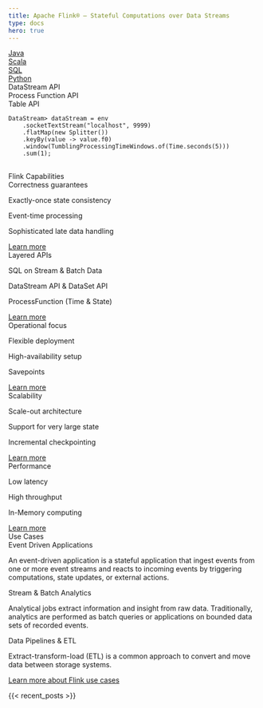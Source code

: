 ```yaml
---
title: Apache Flink® — Stateful Computations over Data Streams
type: docs
hero: true
---
```

<!--
Licensed to the Apache Software Foundation (ASF) under one
or more contributor license agreements.  See the NOTICE file
distributed with this work for additional information
regarding copyright ownership.  The ASF licenses this file
to you under the Apache License, Version 2.0 (the
"License"); you may not use this file except in compliance
with the License.  You may obtain a copy of the License at

  http://www.apache.org/licenses/LICENSE-2.0

Unless required by applicable law or agreed to in writing,
software distributed under the License is distributed on an
"AS IS" BASIS, WITHOUT WARRANTIES OR CONDITIONS OF ANY
KIND, either express or implied.  See the License for the
specific language governing permissions and limitations
under the License.
-->

<div class="panels code">
    <div class="wrapper">
        <div class="buttons">
            <div class="button">
                <a href="#">
                    <span>Java</span>
                </a>
            </div>
            <div class="button unselected">
                <a href="#">
                    <span>Scala</span>
                </a>
            </div>
            <div class="button unselected">
                <a href="#">
                    <span>SQL</span>
                </a>
            </div>
            <div class="button unselected">
                <a href="#">
                    <span>Python</span>
                </a>
            </div>
        </div>
    </div>
    <div class="wrapper">
        <div class="tabs">
            <div class="tab">
                <div class="tab-item selected">DataStream API</div>
                <div class="tab-item">Process Function API</div>
                <div class="tab-item">Table API</div>
            </div>
            <div class="tabcontent">
                <pre tabindex="0">
<code>DataStream<Tuple2<String, Integer>> dataStream = env
    .socketTextStream("localhost", 9999)
    .flatMap(new Splitter())
    .keyBy(value -> value.f0)
    .window(TumblingProcessingTimeWindows.of(Time.seconds(5)))
    .sum(1);</code>
                </pre>
            </div>
        </div>
    </div>
</div>

<div class="panels">
    <div class="title">Flink Capabilities</div>
    <div class="wrapper">
        <div class="panel">
            <div class="icon flink-compatibility-icon"></div>
            <div class="heading">Correctness guarantees</div>
            <div class="body">
                <p>Exactly-once state consistency</p>
                <p>Event-time processing</p>
                <p>Sophisticated late data handling</p>
            </div>
            <div class="button">
                <a href="/what-is-flink/flink-applications#building-blocks-for-streaming-applications">
                    <span>Learn more <i class="fa fa-chevron-right"></i></span>
                </a>
            </div>
        </div>
        <div class="panel">
            <div class="icon flink-layered-apis-icon"></div>
            <div class="heading">Layered APIs</div>
            <div class="body">
                <p>SQL on Stream & Batch Data</p>
                <p>DataStream API & DataSet API</p>
                <p>ProcessFunction (Time & State)</p>
            </div>
            <div class="button">
                <a href="/what-is-flink/flink-applications/#layered-apis">
                    <span>Learn more <i class="fa fa-chevron-right"></i></span>
                </a>
            </div>
        </div>
        <div class="panel">
            <div class="icon flink-operational-icon"></div>
            <div class="heading">Operational focus</div>
            <div class="body">
                <p>Flexible deployment</p>
                <p>High-availability setup</p>
                <p>Savepoints</p>
            </div>
            <div class="button">
                <a href="/what-is-flink/flink-operations/">
                    <span>Learn more <i class="fa fa-chevron-right"></i></span>
                </a>
            </div>
        </div>
        <div class="panel">
            <div class="icon flink-scalability-icon"></div>
            <div class="heading">Scalability</div>
            <div class="body">
                <p>Scale-out architecture</p>
                <p>Support for very large state</p>
                <p>Incremental checkpointing</p>
            </div>
            <div class="button">
                <a href="/what-is-flink/flink-architecture/#run-applications-at-any-scale">
                    <span>Learn more <i class="fa fa-chevron-right"></i></span>
                </a>
            </div>
        </div>
        <div class="panel">
            <div class="icon flink-performance-icon"></div>
            <div class="heading">Performance</div>
            <div class="body">
                <p>Low latency</p>
                <p>High throughput</p>
                <p>In-Memory computing</p>
            </div>
            <div class="button">
                <a href="/what-is-flink/flink-architecture/#leverage-in-memory-performance">
                    <span>Learn more <i class="fa fa-chevron-right"></i></span>
                </a>
            </div>
        </div>
    </div>
</div>

<div class="panels odd">
    <div class="title">Use Cases</div>
    <div class="wrapper">
        <div class="panel">
            <div class="icon flink-event-driven-icon"></div>
            <div class="heading">Event Driven Applications</div>
            <div class="body">
                <p>An event-driven application is a stateful application that ingest events from one or more event streams and reacts to incoming events by triggering computations, state updates, or external actions.</p>
            </div>
        </div>
        <div class="panel">
            <div class="icon flink-stream-batch-icon"></div>
            <div class="heading">Stream & Batch Analytics</div>
            <div class="body">
                <p>Analytical jobs extract information and insight from raw data. Traditionally, analytics are performed as batch queries or applications on bounded data sets of recorded events.</p>
            </div>
        </div>
        <div class="panel">
            <div class="icon flink-pipeline-etl-icon"></div>
            <div class="heading">Data Pipelines & ETL</div>
            <div class="body">
                <p>Extract-transform-load (ETL) is a common approach to convert and move data between storage systems.</p>
            </div>
        </div>
    </div>
    <div class="wrapper">
        <div class="button">
            <a href="/use-cases/">
                <span>Learn more about Flink use cases <i class="fa fa-chevron-right"></i></span>
            </a>
        </div>
    </div>
</div>

{{< recent_posts >}}
